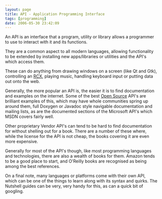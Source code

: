 ```yaml
---
layout: page
title: API - Application Programming Interface
tags: [programming]
date: 2006-05-30 23:42:09
---
```

An API is an interface that a program, utility or library allows a programmer to use to interact with it and its functions.

They are a common aspect to all modern languages, allowing functionality to be extended by installing new apps/libraries or utilities and the API's which access them.

These can do anything from drawing windows on a screen (like Qt and Gtk), controlling an [RCX](/wiki/rcx.html "The Lego Robot Command Explorer"), playing music, handling keyboard input or putting data out onto the web.

Generally, the more popular an API is, the easier it is to find documentation and examples on the internet. Some of the best [Open Source](/wiki/open_source.html "Products and packages which are generally free.") API's are brilliant examples of this, which may have whole communities spring up around them, full Doxygen or Javadoc style navigable documentation and mailing lists, as are the documented sections of the Microsoft API's which MSDN covers fairly well.

Other proprietary Vendor API's can tend to be hard to find documentation for without shelling out for a book. There are a number of these where, while the license for the API is not cheap, the books covering it are even more expensive.

Generally for most of the API's though, like most programming languages and technologies, there are also a wealth of books for them. Amazon tends to be a good place to start, and O'Reilly books are recognised as being among the best references.

On a final note, many languages or platforms come with their own API, which can be one of the things to learn along with its syntax and quirks. The Nutshell guides can be very, very handy for this, as can a quick bit of googling.
